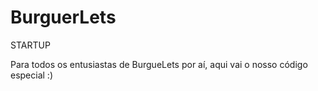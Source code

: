 # BurguerLets
STARTUP


Para todos os entusiastas de BurgueLets por aí, aqui vai o nosso código especial :)

